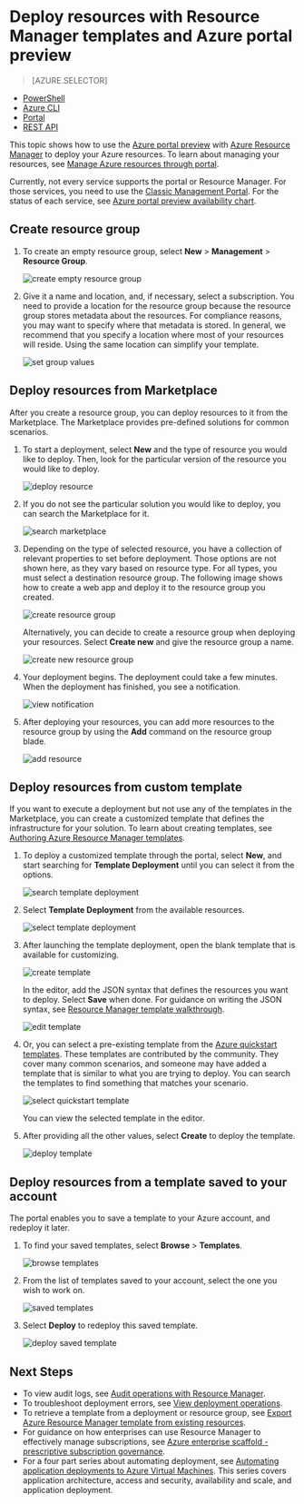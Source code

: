 <properties
    pageTitle="Use Azure portal preview to deploy Azure resources | Azure"
    description="Use Azure portal preview and Azure Resource Manage to deploy your resources."
    services="azure-resource-manager,azure-portal"
    documentationcenter=""
    author="tfitzmac"
    manager="timlt"
    editor="tysonn" />
<tags
    ms.assetid="2c98a4aa-8d9f-4a0a-b764-214dbe8ed009"
    ms.service="azure-resource-manager"
    ms.workload="multiple"
    ms.tgt_pltfrm="na"
    ms.devlang="na"
    ms.topic="article"
    ms.date="12/19/2016"
    wacn.date=""
    ms.author="tomfitz" />

# Deploy resources with Resource Manager templates and Azure portal preview
> [AZURE.SELECTOR]
- [PowerShell](/documentation/articles/resource-group-template-deploy/)
- [Azure CLI](/documentation/articles/resource-group-template-deploy-cli/)
- [Portal](/documentation/articles/resource-group-template-deploy-portal/)
- [REST API](/documentation/articles/resource-group-template-deploy-rest/)

This topic shows how to use the [Azure portal preview](https://portal.azure.cn) with [Azure Resource Manager](/documentation/articles/resource-group-overview/) to deploy your Azure resources. To learn about managing your resources, see [Manage Azure resources through portal](/documentation/articles/resource-group-portal/).

Currently, not every service supports the portal or Resource Manager. For those services, you need to use
the [Classic Management Portal](https://manage.windowsazure.cn).  For the status of each service, see [Azure portal preview availability chart](https://azure.microsoft.com/features/azure-portal/availability/).

## <a name="create-resource-group"></a> Create resource group
1. To create an empty resource group, select **New** > **Management** > **Resource Group**.
   
    ![create empty resource group](./media/resource-group-template-deploy-portal/create-empty-group.png)
2. Give it a name and location, and, if necessary, select a subscription. You need to provide a location for the resource group because the resource group stores metadata about the resources. For compliance reasons, you may want to specify where that metadata is stored. In general, we recommend that you specify a location where most of your resources will reside. Using the same location can simplify your template.
   
    ![set group values](./media/resource-group-template-deploy-portal/set-group-properties.png)

## Deploy resources from Marketplace
After you create a resource group, you can deploy resources to it from the Marketplace. The Marketplace provides pre-defined solutions for common scenarios.

1. To start a deployment, select **New** and the type of resource you would like to deploy. Then, look for the particular version of the resource you would like to deploy.
   
    ![deploy resource](./media/resource-group-template-deploy-portal/deploy-resource.png)
2. If you do not see the particular solution you would like to deploy, you can search the Marketplace for it.
   
    ![search marketplace](./media/resource-group-template-deploy-portal/search-resource.png)
3. Depending on the type of selected resource, you have a collection of relevant properties to set before deployment. Those options are not shown here, as they vary based on resource type. For all types, you must select a destination resource group. The following image shows how to create a web app and deploy it to the resource group you created.
   
    ![create resource group](./media/resource-group-template-deploy-portal/select-existing-group.png)
   
    Alternatively, you can decide to create a resource group when deploying your resources. Select **Create new** and give the resource group a name.
   
    ![create new resource group](./media/resource-group-template-deploy-portal/select-new-group.png)
4. Your deployment begins. The deployment could take a few minutes. When the deployment has finished, you see a notification.
   
    ![view notification](./media/resource-group-template-deploy-portal/view-notification.png)
5. After deploying your resources, you can add more resources to the resource group by using the **Add** command on the resource group blade.
   
    ![add resource](./media/resource-group-template-deploy-portal/add-resource.png)

## <a name="deploy-resources-from-custom-template"></a> Deploy resources from custom template
If you want to execute a deployment but not use any of the templates in the Marketplace, you can create a customized template that defines the infrastructure for your solution. To learn about creating templates, see [Authoring Azure Resource Manager templates](/documentation/articles/resource-group-authoring-templates/).

1. To deploy a customized template through the portal, select **New**, and start searching for **Template Deployment** until you can select it from the options.
   
    ![search template deployment](./media/resource-group-template-deploy-portal/search-template.png)
2. Select **Template Deployment** from the available resources.
   
    ![select template deployment](./media/resource-group-template-deploy-portal/select-template.png)
3. After launching the template deployment, open the blank template that is available for customizing.
   
    ![create template](./media/resource-group-template-deploy-portal/show-custom-template.png)
   
    In the editor, add the JSON syntax that defines the resources you want to deploy. Select **Save** when done. For guidance on writing the JSON syntax, see [Resource Manager template walkthrough](/documentation/articles/resource-manager-template-walkthrough/).
   
    ![edit template](./media/resource-group-template-deploy-portal/edit-template.png)
4. Or, you can select a pre-existing template from the [Azure quickstart templates](https://github.com/Azure/azure-quickstart-templates/). These templates are contributed by the community. They cover many common scenarios, and someone may have added a template that is similar to what you are trying to deploy. You can search the templates to find something that matches your scenario.
   
    ![select quickstart template](./media/resource-group-template-deploy-portal/select-quickstart-template.png)
   
    You can view the selected template in the editor.
5. After providing all the other values, select **Create** to deploy the template. 
   
    ![deploy template](./media/resource-group-template-deploy-portal/create-custom-deploy.png)

## Deploy resources from a template saved to your account
The portal enables you to save a template to your Azure account, and redeploy it later.

1. To find your saved templates, select **Browse** > **Templates**.
   
    ![browse templates](./media/resource-group-template-deploy-portal/browse-templates.png)
2. From the list of templates saved to your account, select the one you wish to work on.
   
    ![saved templates](./media/resource-group-template-deploy-portal/saved-templates.png)
3. Select **Deploy** to redeploy this saved template.
   
    ![deploy saved template](./media/resource-group-template-deploy-portal/deploy-saved-template.png)

## Next Steps
* To view audit logs, see [Audit operations with Resource Manager](/documentation/articles/resource-group-audit/).
* To troubleshoot deployment errors, see [View deployment operations](/documentation/articles/resource-manager-deployment-operations/).
* To retrieve a template from a deployment or resource group, see [Export Azure Resource Manager template from existing resources](/documentation/articles/resource-manager-export-template/).
* For guidance on how enterprises can use Resource Manager to effectively manage subscriptions, see [Azure enterprise scaffold - prescriptive subscription governance](/documentation/articles/resource-manager-subscription-governance/).
* For a four part series about automating deployment, see [Automating application deployments to Azure Virtual Machines](/documentation/articles/virtual-machines-windows-dotnet-core-1-landing/). This series covers application architecture, access and security, availability and scale, and application deployment.